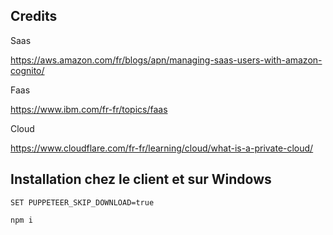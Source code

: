 
## Credits


Saas

https://aws.amazon.com/fr/blogs/apn/managing-saas-users-with-amazon-cognito/

Faas

https://www.ibm.com/fr-fr/topics/faas

Cloud

https://www.cloudflare.com/fr-fr/learning/cloud/what-is-a-private-cloud/



## Installation chez le client et sur Windows


    SET PUPPETEER_SKIP_DOWNLOAD=true

    npm i
